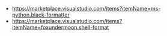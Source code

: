 - https://marketplace.visualstudio.com/items?itemName=ms-python.black-formatter
- https://marketplace.visualstudio.com/items?itemName=foxundermoon.shell-format
